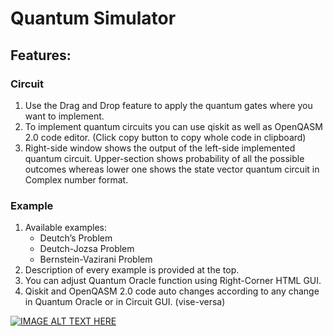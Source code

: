 # Quantum Simulator

## Features: 

### Circuit
<ol>
<li>Use the Drag and Drop feature to apply the quantum gates where you want to implement.</li>
<li>To implement quantum circuits you can use qiskit as well as OpenQASM 2.0 code editor. (Click copy button to copy whole code in clipboard)</li>
<li>Right-side window shows the output of the left-side implemented quantum circuit. Upper-section shows probability of all the possible outcomes whereas lower one shows the state vector quantum circuit in Complex number format.</li>
</ol>

### Example
<ol>
<li>Available examples:<ul>
<li>Deutch’s Problem</li>
<li>Deutch-Jozsa Problem</li>
<li>Bernstein-Vazirani Problem</li></ul></li>
<li>Description of every example is provided at the top.</li>
<li>You can adjust Quantum Oracle function using Right-Corner HTML GUI.</li>
<li>Qiskit and OpenQASM 2.0 code auto changes according to any change in Quantum Oracle or in Circuit GUI. (vise-versa)</li>
</ol>

[![IMAGE ALT TEXT HERE](https://img.youtube.com/vi/5vrRHhoa0vg/0.jpg)](https://www.youtube.com/watch?v=5vrRHhoa0vg)
